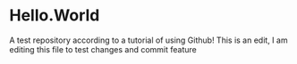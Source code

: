 # Hello.World
A test repository according to a tutorial of using Github!
This is an edit, I am editing this file to test changes and commit feature 
